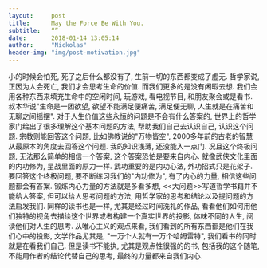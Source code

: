 ```yaml
---
layout:     post
title:      May the Force Be With You.
subtitle:   “”
date:       2018-01-14 13:05:14
author:     "Nickolas"
header-img: "img/post-motivation.jpg"
---
```


小的时候会怕死, 死了之后什么都没有了, 生前一切的东西都变成了虚无. 哲学家说, 正因为人会死亡, 我们才会思考生命的价值. 而我们更多的是没有闲暇去想. 我们会用各种东西来填充生命中的空闲时间, 玩游戏, 看电视节目, 和朋友聚会或是看书. 叔本华说"生命是一团欲望, 欲望不能满足便痛苦, 满足便无聊, 人生就是在痛苦和无聊之间摇摆".
对于人生价值这些永恒的问题是不会有什么答案的, 世界上的哲学家门给出了很多理解这个基本问题的方法, 帮助我们自己去认识自己, 认识这个问题. 宗教则能回答这个问题, 比如佛教说的"万物皆空", 2000多年前的古老的智慧从最原本的角度去回答这个问题. 我的知识浅薄, 还没能入一点门. 况且这个终极问题, 无法那么简单的相信一个答案, 这个答案恐怕是要来自内心. 就像武侠文化里面的内功修为, 星战里面的原力一样. 武功重要的是内功心法, 外功招式只是花架子. 要回答这个终极问题, 要不断练习我们的"内功修为", 有了内心的力量, 相信这些问题都会有答案. 
锻炼内心力量的方法就是多看多想, <<大问题>>写道哲学书籍并不能给人答案, 但可以给人思考问题的方法, 用哲学家的思考和结论以及提问题的方法启发我们. 同样的读书也是一样, 尤其是经过时间洗礼的作品, 看看他们如何用他们独特的视角去描绘这个世界或者构建一个真实世界的投影, 体味不同的人生, 阅读他们对人生的思考. 
从唯心主义的观点来看, 我们看到的所有东西都是他们在我们心中的投影, 文学作品尤其是, "一万个人就有一万个哈姆雷特", 我们看书的同时就是在看我们自己. 但是读书不能执, 尤其是观点性很强的的书, 包括我的这个随笔, 不能用作者的结论代替自己的思考, 最终的力量都来自我们内心.